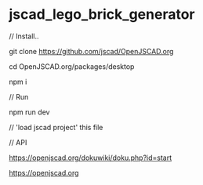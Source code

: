 # jscad_lego_brick_generator

// Install..

git clone https://github.com/jscad/OpenJSCAD.org

cd OpenJSCAD.org/packages/desktop

npm i


// Run

npm run dev

// 'load jscad project' this file

// API

https://openjscad.org/dokuwiki/doku.php?id=start

https://openjscad.org
